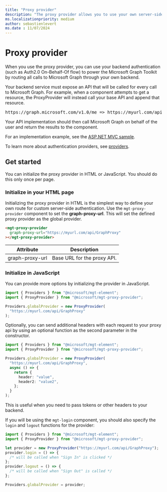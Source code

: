 ```yaml
---
title: "Proxy provider"
description: "The proxy provider allows you to use your own server-side authentication with the Microsoft Graph Toolkit."
ms.localizationpriority: medium
author: sebastienlevert
ms.date : 11/07/2024
---
```


# Proxy provider

When you use the proxy provider, you can use your backend authentication (such as Auth2.0 On-Behalf-Of flow) to power the Microsoft Graph Toolkit by routing all calls to Microsoft Graph through your own backend.

Your backend service must expose an API that will be called for every call to Microsoft Graph. For example, when a component attempts to get a resource, the ProxyProvider will instead call your base API and append that resource.

<pre>https://graph.microsoft.com/v1.0/me => https://myurl.com/api/GraphProxy/v1.0/me</pre>

Your API implementation should then call Microsoft Graph on behalf of the user and return the results to the component.

For an implementation example, see the [ASP.NET MVC sample](https://github.com/pnp/mgt-samples/tree/main/samples/app/proxy-provider-asp-net-core).

To learn more about authentication providers, see [providers](./providers.md).

## Get started

You can initialize the proxy provider in HTML or JavaScript. You should do this only once per page.

### Initialize in your HTML page

Initializing the proxy provider in HTML is the simplest way to define your own route for custom server-side authentication. Use the `mgt-proxy-provider` component to set the **graph-proxy-url**. This will set the defined proxy provider as the global provider.

```html
<mgt-proxy-provider
  graph-proxy-url="https://myurl.com/api/GraphProxy"
></mgt-proxy-provider>
```

| Attribute       | Description                 |
| --------------- | --------------------------- |
| graph-proxy-url | Base URL for the proxy API. |

### Initialize in JavaScript

You can provide more options by initializing the provider in JavaScript.

```ts
import { Providers } from "@microsoft/mgt-element";
import { ProxyProvider } from "@microsoft/mgt-proxy-provider";

Providers.globalProvider = new ProxyProvider(
  "https://myurl.com/api/GraphProxy"
);
```

Optionally, you can send additional headers with each request to your proxy api by using an optional function as the second parameter in the constructor.

```ts
import { Providers } from "@microsoft/mgt-element";
import { ProxyProvider } from "@microsoft/mgt-proxy-provider";

Providers.globalProvider = new ProxyProvider(
  "https://myurl.com/api/GraphProxy",
  async () => {
    return {
      header: "value",
      header2: "value2",
    };
  }
);
```

This is useful when you need to pass tokens or other headers to your backend.

If you will be using the `mgt-login` component, you should also specify the `login` and `logout` functions for the provider:

```ts
import { Providers } from "@microsoft/mgt-element";
import { ProxyProvider } from "@microsoft/mgt-proxy-provider";

let provider = new ProxyProvider("https://myurl.com/api/GraphProxy");
provider.login = () => {
  /* will be called when "Sign In" is clicked */
};
provider.logout = () => {
  /* will be called when "Sign Out" is called */
};

Providers.globalProvider = provider;
```
